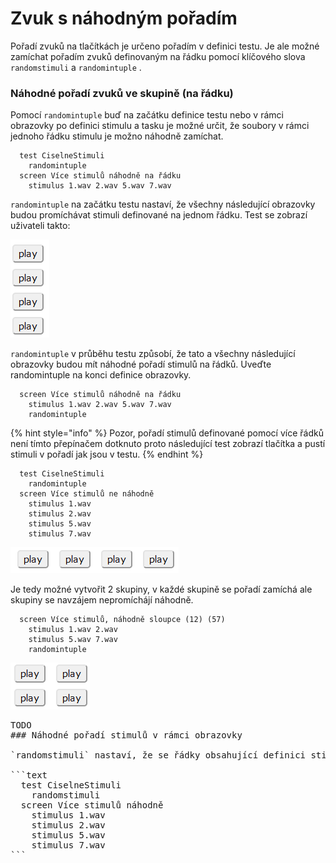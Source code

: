 # Zvuk s náhodným pořadím

Pořadí zvuků na tlačítkách je určeno pořadím v definici testu. Je ale možné zamíchat pořadím zvuků definovaným na řádku pomocí klíčového slova `randomstimuli` a `randomintuple` .

### Náhodné pořadí zvuků ve skupině \(na řádku\)

Pomocí `randomintuple` buď na začátku definice testu nebo v rámci obrazovky po definici stimulu a tasku je možné určit, že soubory v rámci jednoho řádku stimulu je možno náhodně zamíchat.

```text
  test CiselneStimuli
    randomintuple
  screen Více stimulů náhodně na řádku
    stimulus 1.wav 2.wav 5.wav 7.wav
```

`randomintuple` na začátku testu nastaví, že všechny následující obrazovky budou promíchávat stimuli definované na jednom řádku. Test se zobrazí uživateli takto:

![Ka&#x17E;d&#xFD; stimul m&#xE1; jedno tla&#x10D;&#xED;tko, nicm&#xE9;n&#x11B; prvn&#xED; tla&#x10D;&#xED;tko m&#xE1; 25% pravd&#x11B;podobnost, &#x17E;e p&#x159;ehraje 1.wav](../.gitbook/assets/image%20%289%29.png)

`randomintuple` v průběhu testu způsobí, že tato a všechny následující obrazovky budou mít náhodné pořadí stimulů na řádků. Uveďte randomintuple na konci definice obrazovky.

```text
  screen Více stimulů náhodně na řádku
    stimulus 1.wav 2.wav 5.wav 7.wav
    randomintuple
```

{% hint style="info" %}
Pozor, pořadí stimulů definované pomocí více řádků není tímto přepínačem dotknuto proto následující test zobrazí tlačítka a pustí stimuli v pořadí jak jsou v testu.
{% endhint %}

```text
  test CiselneStimuli
    randomintuple
  screen Více stimulů ne náhodně
    stimulus 1.wav 
    stimulus 2.wav 
    stimulus 5.wav 
    stimulus 7.wav
```

![Tla&#x10D;&#xED;tka pou&#x161;t&#xED; zvuky v po&#x159;ad&#xED; 1.wav, 2.wav, 5.wav, 7.wav](../.gitbook/assets/image%20%2811%29.png)

Je tedy možné vytvořit 2 skupiny, v každé skupině se pořadí zamíchá ale skupiny se navzájem nepromíchájí náhodně.

```text
  screen Více stimulů, náhodně sloupce (12) (57)
    stimulus 1.wav 2.wav 
    stimulus 5.wav 7.wav    
    randomintuple
```

![V prvn&#xED;m sloupci tla&#x10D;&#xED;tka p&#x159;ehraj&#xED; zvuky 1 a 2 po&#x159;ad&#xED; n&#xE1;hodn&#xE9;, druh&#xFD; sloupce obdobn&#x11B; pro zvuky 5 a 7](../.gitbook/assets/image%20%2814%29.png)

<pre>
TODO
### Náhodné pořadí stimulů v rámci obrazovky

`randomstimuli` nastaví, že se řádky obsahující definici stimulů promíchají v rámci obrazovky náhodně.

```text
  test CiselneStimuli
    randomstimuli
  screen Více stimulů náhodně
    stimulus 1.wav 
    stimulus 2.wav 
    stimulus 5.wav 
    stimulus 7.wav
```
</pre>
